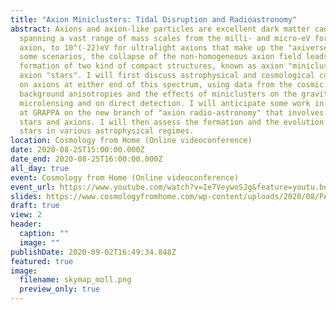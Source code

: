 ```yaml
---
title: "Axion Miniclusters: Tidal Disruption and Radioastronomy"
abstract: Axions and axion-like particles are excellent dark matter candidates,
  spanning a vast range of mass scales from the milli- and micro-eV for the QCD
  axion, to 10^(-22)eV for ultralight axions that make up the "axiverse". In
  some scenarios, the collapse of the non-homogeneous axion field leads to the
  formation of two kind of compact structures, known as axion "miniclusters" and
  axion "stars". I will first discuss astrophysical and cosmological constraints
  on axions at either end of this spectrum, using data from the cosmic microwave
  background anisotropies and the effects of miniclusters on the gravitational
  microlensing and on direct detection. I will anticipate some work in progress
  at GRAPPA on the new branch of "axion radio-astronomy" that involves neutron
  stars and axions. I will then assess the formation and the evolution of axion
  stars in various astrophysical regimes.
location: Cosmology from Home (Online videoconference)
date: 2020-08-25T15:00:00.000Z
date_end: 2020-08-25T16:00:00.000Z
all_day: true
event: Cosmology from Home (Online videoconference)
event_url: https://www.youtube.com/watch?v=Ie7VeywoSJg&feature=youtu.be
slides: https://www.cosmologyfromhome.com/wp-content/uploads/2020/08/PAT_Slides_CfH2020_Luca_Visinelli.pdf
draft: true
view: 2
header:
  caption: ""
  image: ""
publishDate: 2020-09-02T16:49:34.848Z
featured: true
image:
  filename: skymap_moll.png
  preview_only: true
---
```

